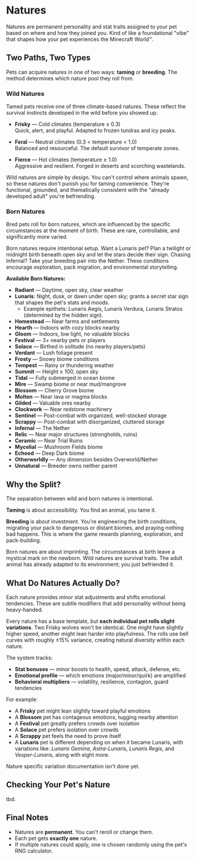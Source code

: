 # Natures

Natures are permanent personality and stat traits assigned to your pet based on where and how they joined you. Kind of like a foundational "vibe" that shapes how your pet experiences the Minecraft World™️.

## Two Paths, Two Types

Pets can acquire natures in one of two ways: **taming** or **breeding**. The method determines which nature pool they roll from.

### Wild Natures

Tamed pets receive one of three climate-based natures. These reflect the survival instincts developed in the wild before you showed up.

- **Frisky** — Cold climates (temperature ≤ 0.3)  
  Quick, alert, and playful. Adapted to frozen tundras and icy peaks.

- **Feral** — Neutral climates (0.3 < temperature < 1.0)  
  Balanced and resourceful. The default survivor of temperate zones.

- **Fierce** — Hot climates (temperature ≥ 1.0)  
  Aggressive and resilient. Forged in deserts and scorching wastelands.

Wild natures are simple by design. You can't control where animals spawn, so these natures don't punish you for taming convenience. They're functional, grounded, and thematically consistent with the "already developed adult" you're befriending.

### Born Natures

Bred pets roll for born natures, which are influenced by the specific circumstances at the moment of birth. These are rare, controllable, and significantly more varied.

Born natures require intentional setup. Want a Lunaris pet? Plan a twilight or midnight birth beneath open sky and let the stars decide their sign. Chasing Infernal? Take your breeding pair into the Nether. These conditions encourage exploration, pack migration, and environmental storytelling.

**Available Born Natures:**

- **Radiant** — Daytime, open sky, clear weather
- **Lunaris**: Night, dusk, or dawn under open sky; grants a secret star sign that shapes the pet's stats and moods.
  * Example epithets: Lunaris Aegis, Lunaris Verdura, Lunaris Stratos (determined by the hidden sign).
- **Homestead** — Near farms and settlements
- **Hearth** — Indoors with cozy blocks nearby
- **Gloom** — Indoors, low light, no valuable blocks
- **Festival** — 3+ nearby pets or players
- **Solace** — Birthed in solitude (no nearby players/pets)
- **Verdant** — Lush foliage present
- **Frosty** — Snowy biome conditions
- **Tempest** — Rainy or thundering weather
- **Summit** — Height ≥ 100, open sky
- **Tidal** — Fully submerged in ocean biome
- **Mire** — Swamp biome or near mud/mangrove
- **Blossom** — Cherry Grove biome
- **Molten** — Near lava or magma blocks
- **Gilded** — Valuable ores nearby
- **Clockwork** — Near redstone machinery
- **Sentinel** — Post-combat with organized, well-stocked storage
- **Scrappy** — Post-combat with disorganized, cluttered storage
- **Infernal** — The Nether
- **Relic** — Near major structures (strongholds, ruins)
- **Ceramic** — Near Trial Ruins
- **Mycelial** — Mushroom Fields biome
- **Echoed** — Deep Dark biome
- **Otherworldly** — Any dimension besides Overworld/Nether
- **Unnatural** — Breeder owns neither parent

## Why the Split?

The separation between wild and born natures is intentional.

**Taming** is about accessibility. You find an animal, you tame it.

**Breeding** is about investment. You're engineering the birth conditions, migrating your pack to dangerous or distant biomes, and praying nothing bad happens. This is where the game rewards planning, exploration, and pack-building.

Born natures are about imprinting. The circumstances at birth leave a mystical mark on the newborn. Wild natures are survival traits. The adult animal has already adapted to its environment; you just befriended it.

## What Do Natures Actually Do?

Each nature provides minor stat adjustments and shifts emotional tendencies. These are subtle modifiers that add personality without being heavy-handed.

Every nature has a base template, but **each individual pet rolls slight variations**. Two Frisky wolves won't be identical. One might have slightly higher speed, another might lean harder into playfulness. The rolls use bell curves with roughly ±15% variance, creating natural diversity within each nature.

The system tracks:

- **Stat bonuses** — minor boosts to health, speed, attack, defense, etc.
- **Emotional profile** — which emotions (major/minor/quirk) are amplified
- **Behavioral multipliers** — volatility, resilience, contagion, guard tendencies

For example:

- A **Frisky** pet might lean slightly toward playful emotions
- A **Blossom** pet has contageous emotions, tugging nearby attention
- A **Festival** pet greatly prefers crowds over isolation
- A **Solace** pet prefers isolation over crowds
- A **Scrappy** pet feels the need to prove itself 
- A **Lunaris** pet is different depending on when it became Lunaris, with variations like: *Lunaris Gemina*, *Astra-Lunaris*, *Lunaris Regis*, and *Vesper-Lunaris*, along with eight more.

Nature specific variation documentation isn't done yet.

## Checking Your Pet's Nature

tbd.

## Final Notes

- Natures are **permanent**. You can't reroll or change them.
- Each pet gets **exactly one** nature.
- If multiple natures could apply, one is chosen randomly using the pet's RNG calculator.
